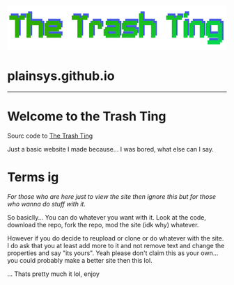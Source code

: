 <p align="center"><img alt="logo" src="images/logocauseyes.png"></p>

# plainsys.github.io
---
<p align="center"><h1>Welcome to the Trash Ting</h1></p>

Sourc code to [The Trash Ting](https://plainsys.github.io/)

Just a basic website I made because... I was bored, what else can I say.

<p align="center"><h1>Terms ig</h1></p>

*For those who are here just to view the site then ignore this but for those who wanna do stuff with it.*

So basiclly... You can do whatever you want with it. Look at the code, download the repo, fork the repo, mod the site (idk why) whatever.

However if you do decide to reupload or clone or do whatever with the site. I do ask that you at least add more to it and not
remove text and change the properties and say "its yours". Yeah please don't claim this as your own... you could probably make
a better site then this lol.

... Thats pretty much it lol, enjoy